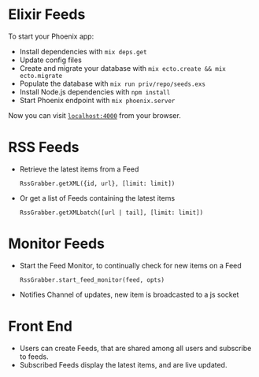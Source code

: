# Elixir Feeds

To start your Phoenix app:

  * Install dependencies with `mix deps.get`
  * Update config files
  * Create and migrate your database with `mix ecto.create && mix ecto.migrate`
  * Populate the database with `mix run priv/repo/seeds.exs`
  * Install Node.js dependencies with `npm install`
  * Start Phoenix endpoint with `mix phoenix.server`

Now you can visit [`localhost:4000`](http://localhost:4000) from your browser.

# RSS Feeds

* Retrieve the latest items from a Feed
  ```
  RssGrabber.getXML({id, url}, [limit: limit])  
  ```
* Or get a list of Feeds containing the latest items
  ```
  RssGrabber.getXMLbatch([url | tail], [limit: limit])
  ```
  
# Monitor Feeds

* Start the Feed Monitor, to continually check for new items on a Feed
    ```
    RssGrabber.start_feed_monitor(feed, opts)
    ```
* Notifies Channel of updates, new item is broadcasted to a js socket


# Front End

* Users can create Feeds, that are shared among all users and subscribe to feeds.
* Subscribed Feeds display the latest items, and are live updated.
